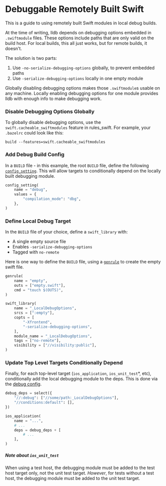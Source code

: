 # Debuggable Remotely Built Swift

This is a guide to using remotely built Swift modules in local debug builds.

At the time of writing, lldb depends on debugging options embedded in `.swiftmodule` files. These options include paths that are only valid on the build host. For local builds, this all just works, but for remote builds, it doesn't.

The solution is two parts:

1. Use `-no-serialize-debugging-options` globally, to prevent embedded paths
2. Use `-serialize-debugging-options` locally in one empty module

Globally disabling debugging options makes those `.swiftmodule`s usable on any machine. Locally enabling debugging options for one module provides lldb with enough info to make debugging work.

### Disable Debugging Options Globally

To globally disable debugging options, use the `swift.cacheable_swiftmodules` feature in rules_swift. For example, your `.bazelrc` could look like this:

```
build --features=swift.cacheable_swiftmodules

```

### Add Debug Build Config

In a `BUILD` file - in this example, the root `BUILD` file, define the following [`config_setting`](https://docs.bazel.build/versions/master/be/general.html#config_setting). This will allow targets to conditionally depend on the locally built debugging module.

```python
config_setting(
    name = "debug",
    values = {
        "compilation_mode": "dbg",
    },
)
```

### Define Local Debug Target

In the `BUILD` file of your choice, define a `swift_library` with:

* A single empty source file
* Enables `-serialize-debugging-options`
* Tagged with `no-remote`

Here is one way to define the `BUILD` file, using a [`genrule`](https://docs.bazel.build/versions/master/be/general.html#genrule) to create the empty swift file.

```python
genrule(
    name = "empty",
    outs = ["empty.swift"],
    cmd = "touch $(OUTS)",
)

swift_library(
    name = "_LocalDebugOptions",
    srcs = [":empty"],
    copts = [
        "-Xfrontend",
        "-serialize-debugging-options",
    ],
    module_name = "_LocalDebugOptions",
    tags = ["no-remote"],
    visibility = ["//visibility:public"],
)
```

### Update Top Level Targets Conditionally Depend

Finally, for each top-level target (`ios_application`, `ios_unit_test`*, etc), conditionally add the local debugging module to the deps. This is done via the [debug config](#add-debug-build-config).

```python
debug_deps = select({
    "//:debug": ["//some/path:_LocalDebugOptions"],
    "//conditions:default": [],
})

ios_application(
    name = "...",
    # ...
    deps = debug_deps + [
        # ...
    ],
)
```

##### Note about `ios_unit_test`

When using a test host, the debugging module must be added to the test host target only, not the unit test target. _However_, for tests without a test host, the debugging module must be added to the unit test target.
